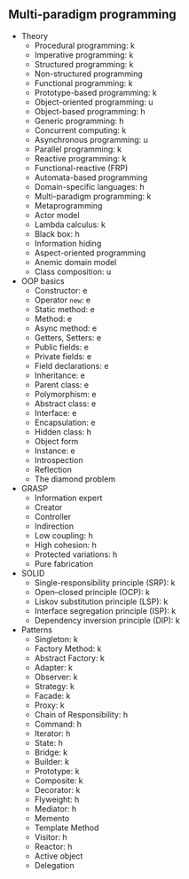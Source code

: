 ## Multi-paradigm programming

- Theory
  - Procedural programming: k
  - Imperative programming: k
  - Structured programming: k
  - Non-structured programming
  - Functional programming: k
  - Prototype-based programming: k
  - Object-oriented programming: u
  - Object-based programming: h
  - Generic programming: h
  - Concurrent computing: k
  - Asynchronous programming: u
  - Parallel programming: k
  - Reactive programming: k
  - Functional-reactive (FRP)
  - Automata-based programming
  - Domain-specific languages: h
  - Multi-paradigm programming: k
  - Metaprogramming
  - Actor model
  - Lambda calculus: k
  - Black box: h
  - Information hiding
  - Aspect-oriented programming
  - Anemic domain model
  - Class composition: u
- OOP basics
  - Constructor: e
  - Operator `new`: e
  - Static method: e
  - Method: e
  - Async method: e
  - Getters, Setters: e
  - Public fields: e
  - Private fields: e
  - Field declarations: e
  - Inheritance: e
  - Parent class: e
  - Polymorphism: e
  - Abstract class: e
  - Interface: e
  - Encapsulation: e
  - Hidden class: h
  - Object form
  - Instance: e
  - Introspection
  - Reflection
  - The diamond problem
- GRASP
  - Information expert
  - Creator
  - Controller
  - Indirection
  - Low coupling: h
  - High cohesion: h
  - Protected variations: h
  - Pure fabrication
- SOLID
  - Single-responsibility principle (SRP): k
  - Open–closed principle (OCP): k
  - Liskov substitution principle (LSP): k
  - Interface segregation principle (ISP): k
  - Dependency inversion principle (DIP): k
- Patterns
  - Singleton: k
  - Factory Method: k
  - Abstract Factory: k
  - Adapter: k
  - Observer: k
  - Strategy: k
  - Facade: k
  - Proxy: k
  - Chain of Responsibility: h
  - Command: h
  - Iterator: h
  - State: h
  - Bridge: k
  - Builder: k
  - Prototype: k
  - Composite: k
  - Decorator: k
  - Flyweight: h
  - Mediator: h
  - Memento
  - Template Method
  - Visitor: h
  - Reactor: h
  - Active object
  - Delegation
